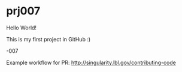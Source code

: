
# prj007

Hello World!

This is my first project in GitHub :)

-007

Example workflow for PR:
http://singularity.lbl.gov/contributing-code

